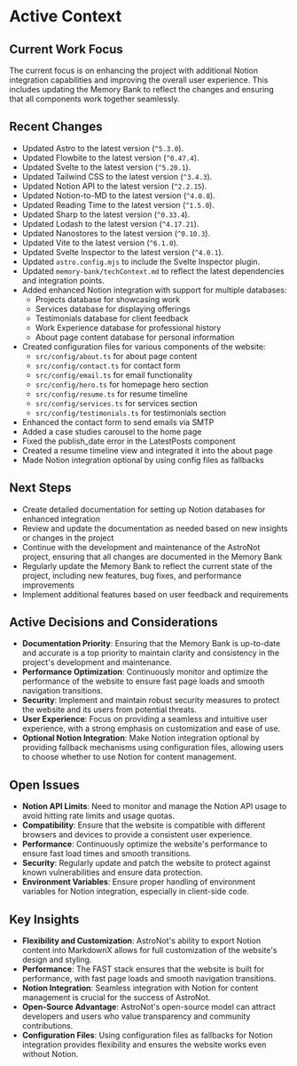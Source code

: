 # Active Context

## Current Work Focus
The current focus is on enhancing the project with additional Notion integration capabilities and improving the overall user experience. This includes updating the Memory Bank to reflect the changes and ensuring that all components work together seamlessly.

## Recent Changes
- Updated Astro to the latest version (`^5.3.0`).
- Updated Flowbite to the latest version (`^0.47.4`).
- Updated Svelte to the latest version (`^5.20.1`).
- Updated Tailwind CSS to the latest version (`^3.4.3`).
- Updated Notion API to the latest version (`^2.2.15`).
- Updated Notion-to-MD to the latest version (`^4.0.8`).
- Updated Reading Time to the latest version (`^1.5.0`).
- Updated Sharp to the latest version (`^0.33.4`).
- Updated Lodash to the latest version (`^4.17.21`).
- Updated Nanostores to the latest version (`^0.10.3`).
- Updated Vite to the latest version (`^6.1.0`).
- Updated Svelte Inspector to the latest version (`^4.0.1`).
- Updated `astro.config.mjs` to include the Svelte Inspector plugin.
- Updated `memory-bank/techContext.md` to reflect the latest dependencies and integration points.
- Added enhanced Notion integration with support for multiple databases:
  - Projects database for showcasing work
  - Services database for displaying offerings
  - Testimonials database for client feedback
  - Work Experience database for professional history
  - About page content database for personal information
- Created configuration files for various components of the website:
  - `src/config/about.ts` for about page content
  - `src/config/contact.ts` for contact form
  - `src/config/email.ts` for email functionality
  - `src/config/hero.ts` for homepage hero section
  - `src/config/resume.ts` for resume timeline
  - `src/config/services.ts` for services section
  - `src/config/testimonials.ts` for testimonials section
- Enhanced the contact form to send emails via SMTP
- Added a case studies carousel to the home page
- Fixed the publish_date error in the LatestPosts component
- Created a resume timeline view and integrated it into the about page
- Made Notion integration optional by using config files as fallbacks

## Next Steps
- Create detailed documentation for setting up Notion databases for enhanced integration
- Review and update the documentation as needed based on new insights or changes in the project
- Continue with the development and maintenance of the AstroNot project, ensuring that all changes are documented in the Memory Bank
- Regularly update the Memory Bank to reflect the current state of the project, including new features, bug fixes, and performance improvements
- Implement additional features based on user feedback and requirements

## Active Decisions and Considerations
- **Documentation Priority**: Ensuring that the Memory Bank is up-to-date and accurate is a top priority to maintain clarity and consistency in the project's development and maintenance.
- **Performance Optimization**: Continuously monitor and optimize the performance of the website to ensure fast page loads and smooth navigation transitions.
- **Security**: Implement and maintain robust security measures to protect the website and its users from potential threats.
- **User Experience**: Focus on providing a seamless and intuitive user experience, with a strong emphasis on customization and ease of use.
- **Optional Notion Integration**: Make Notion integration optional by providing fallback mechanisms using configuration files, allowing users to choose whether to use Notion for content management.

## Open Issues
- **Notion API Limits**: Need to monitor and manage the Notion API usage to avoid hitting rate limits and usage quotas.
- **Compatibility**: Ensure that the website is compatible with different browsers and devices to provide a consistent user experience.
- **Performance**: Continuously optimize the website's performance to ensure fast load times and smooth transitions.
- **Security**: Regularly update and patch the website to protect against known vulnerabilities and ensure data protection.
- **Environment Variables**: Ensure proper handling of environment variables for Notion integration, especially in client-side code.

## Key Insights
- **Flexibility and Customization**: AstroNot's ability to export Notion content into MarkdownX allows for full customization of the website's design and styling.
- **Performance**: The FAST stack ensures that the website is built for performance, with fast page loads and smooth navigation transitions.
- **Notion Integration**: Seamless integration with Notion for content management is crucial for the success of AstroNot.
- **Open-Source Advantage**: AstroNot's open-source model can attract developers and users who value transparency and community contributions.
- **Configuration Files**: Using configuration files as fallbacks for Notion integration provides flexibility and ensures the website works even without Notion.
